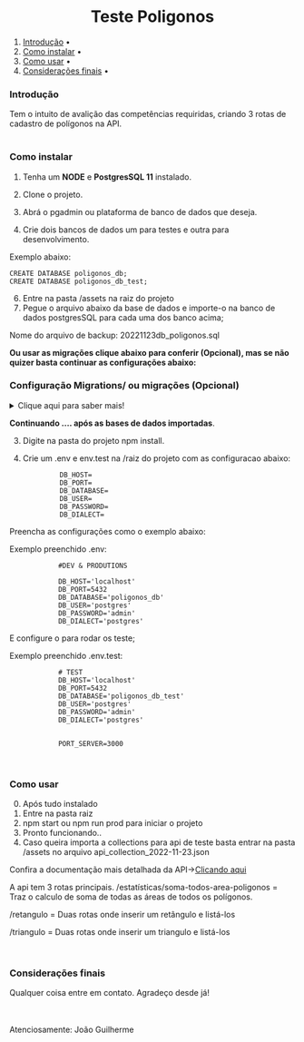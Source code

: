 <div align=center ><h1>Teste Poligonos</h1>

        
</div>

<ol>
    <li> <a href="#introducao"> Introdução</a> •</li>
        <li> <a href="#comoinstalar"> Como instalar</a> •</li>
        <li> <a href="#comousar"> Como usar</a> •</li>
        <li> <a href="#consideracoesfinais"> Considerações finais</a> •</li>
    </ol>
<div>
<h3>Introdução</h3>
<div> Tem o intuito de avalição das competências requiridas, criando 3 rotas de cadastro de polígonos na API.</div>
<br>
</div>
<div>
<h3>Como instalar</h3>
</div>  

1. Tenha um **NODE** e **PostgresSQL 11** instalado.
2. Clone o projeto.

3. Abrá o pgadmin ou plataforma de banco de dados que deseja.
4. Crie dois bancos de dados um para testes e outra para desenvolvimento.

Exemplo abaixo:

    CREATE DATABASE poligonos_db;
    CREATE DATABASE poligonos_db_test;


6. Entre na pasta /assets na raiz do projeto
7. Pegue o arquivo abaixo da base de dados e importe-o na
banco de dados postgresSQL para cada uma dos banco acima;


Nome do arquivo de backup:
        20221123db_poligonos.sql

**Ou usar as migrações clique abaixo para conferir (Opcional), mas se não quizer basta continuar as configurações abaixo:**

<h3>Configuração Migrations/ ou migrações (Opcional)</h3>
<details>
<summary>
    Clique aqui para saber mais!
</summary>


1. Entre no terminal de preferencia
2. Acesse a pasta /database-migrations via terminal
3. Crie um arquivo .env com o seguinte modelo abaixo:

Exemplo abaixo:

        # DEV
        DB_HOST=
        DB_PORT=
        DB_DATABASE=
        DB_USER=
        DB_PASSWORD=
        DB_DIALECT=

        # TEST
        DB_HOST_TEST=
        DB_PORT_TEST=
        DB_DATABASE_TEST=
        DB_USER_TEST=
        DB_PASSWORD_TEST=
        DB_DIALECT_TEST=


4. Preenchar os com as informações da configuração do banco de dados quanto o test(testes) quanto o (dev)desenvolvimento para conectar com a base de preferencia. Como abaixo:

Exemplo:

        # DEV
        DB_HOST='localhost'
        DB_PORT=5432
        DB_DATABASE='poligonos_db'
        DB_USER='postgres'
        DB_PASSWORD='admin'
        DB_DIALECT='postgres'

        # TEST
        DB_HOST_TEST='localhost'
        DB_PORT_TEST=5432
        DB_DATABASE_TEST='poligonos_db_test'
        DB_USER_TEST='postgres'
        DB_PASSWORD_TEST='admin'
        DB_DIALECT_TEST='postgres'


**Criar Base de dados**

5. Digite o **NODE_ENV=test npx sequelize-cli db:create** para criar banco de dados de testes.

6. Em seguida digite o **NODE_ENV=dev npx sequelize-cli db:create** para criar banco de dados de desenvolvimento.


**Criar Tabelas**

5. Digite o **NODE_ENV=test npx sequelize-cli db:migrate** para criar tabelas de testes.

6. Em seguida digite o **NODE_ENV=dev npx sequelize-cli db:migrate** para criar tabelas de desenvolvimento.

7. Verifique e a base de dados foram criadas
Agora basta ir para próxima configuração.

</details>

**Continuando .... após as bases de dados importadas**.

3. Digite na pasta do projeto npm install.
5. Crie um .env e env.test na /raiz do projeto com as configuracao abaixo:


                DB_HOST=
                DB_PORT=
                DB_DATABASE=
                DB_USER=
                DB_PASSWORD=
                DB_DIALECT=

Preencha as configurações como o exemplo abaixo:

Exemplo preenchido .env:

                #DEV & PRODUTIONS   

                DB_HOST='localhost'
                DB_PORT=5432
                DB_DATABASE='poligonos_db'
                DB_USER='postgres'
                DB_PASSWORD='admin'
                DB_DIALECT='postgres'


E configure o para rodar os teste;

Exemplo preenchido .env.test:

                # TEST
                DB_HOST='localhost'
                DB_PORT=5432
                DB_DATABASE='poligonos_db_test'
                DB_USER='postgres'
                DB_PASSWORD='admin'
                DB_DIALECT='postgres'


                PORT_SERVER=3000





</div>
<br>
<h3>Como usar</h3>
<div>


0. Após tudo instalado
1. Entre na pasta raiz
2. npm start ou npm run prod para iniciar o projeto
3. Pronto funcionando..
4. Caso queira importa a collections para api de teste basta entrar na pasta /assets no arquivo api_collection_2022-11-23.json

Confira a documentação mais detalhada da API-><a href='https://poligono-teste-docs-api.netlify.app'>Clicando aqui</a>

A api tem 3 rotas principais.
/estatísticas/soma-todos-area-poligonos = Traz o calculo de soma de todas as áreas de todos os polígonos.


/retangulo = Duas rotas onde inserir um retângulo e listá-los

/triangulo = Duas rotas onde inserir um triangulo e listá-los


</div>
<br>
</div><div>
<h3>Considerações finais</h3>
<div> 

Qualquer coisa entre em contato. 
Agradeço desde já!

<br>
<br>
Atenciosamente: João Guilherme

</div>
<br>
</div>
